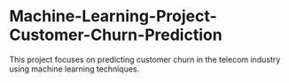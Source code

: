 # Machine-Learning-Project-Customer-Churn-Prediction
This project focuses on predicting customer churn in the telecom industry using machine learning techniques.
